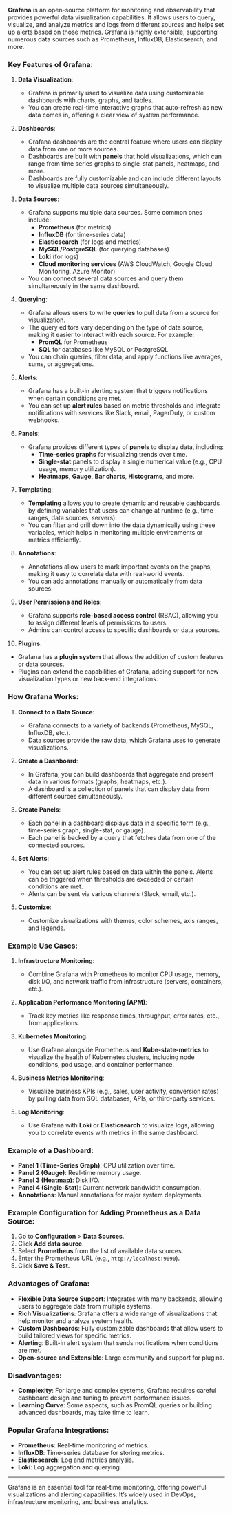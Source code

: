 **Grafana** is an open-source platform for monitoring and observability that provides powerful data visualization capabilities. It allows users to query, visualize, and analyze metrics and logs from different sources and helps set up alerts based on those metrics. Grafana is highly extensible, supporting numerous data sources such as Prometheus, InfluxDB, Elasticsearch, and more.

### Key Features of Grafana:

1. **Data Visualization**:
   - Grafana is primarily used to visualize data using customizable dashboards with charts, graphs, and tables.
   - You can create real-time interactive graphs that auto-refresh as new data comes in, offering a clear view of system performance.

2. **Dashboards**:
   - Grafana dashboards are the central feature where users can display data from one or more sources.
   - Dashboards are built with **panels** that hold visualizations, which can range from time series graphs to single-stat panels, heatmaps, and more.
   - Dashboards are fully customizable and can include different layouts to visualize multiple data sources simultaneously.

3. **Data Sources**:
   - Grafana supports multiple data sources. Some common ones include:
     - **Prometheus** (for metrics)
     - **InfluxDB** (for time-series data)
     - **Elasticsearch** (for logs and metrics)
     - **MySQL/PostgreSQL** (for querying databases)
     - **Loki** (for logs)
     - **Cloud monitoring services** (AWS CloudWatch, Google Cloud Monitoring, Azure Monitor)
   - You can connect several data sources and query them simultaneously in the same dashboard.

4. **Querying**:
   - Grafana allows users to write **queries** to pull data from a source for visualization.
   - The query editors vary depending on the type of data source, making it easier to interact with each source. For example:
     - **PromQL** for Prometheus
     - **SQL** for databases like MySQL or PostgreSQL
   - You can chain queries, filter data, and apply functions like averages, sums, or aggregations.

5. **Alerts**:
   - Grafana has a built-in alerting system that triggers notifications when certain conditions are met.
   - You can set up **alert rules** based on metric thresholds and integrate notifications with services like Slack, email, PagerDuty, or custom webhooks.

6. **Panels**:
   - Grafana provides different types of **panels** to display data, including:
     - **Time-series graphs** for visualizing trends over time.
     - **Single-stat** panels to display a single numerical value (e.g., CPU usage, memory utilization).
     - **Heatmaps**, **Gauge**, **Bar charts**, **Histograms**, and more.

7. **Templating**:
   - **Templating** allows you to create dynamic and reusable dashboards by defining variables that users can change at runtime (e.g., time ranges, data sources, servers).
   - You can filter and drill down into the data dynamically using these variables, which helps in monitoring multiple environments or metrics efficiently.

8. **Annotations**:
   - Annotations allow users to mark important events on the graphs, making it easy to correlate data with real-world events.
   - You can add annotations manually or automatically from data sources.

9. **User Permissions and Roles**:
   - Grafana supports **role-based access control** (RBAC), allowing you to assign different levels of permissions to users.
   - Admins can control access to specific dashboards or data sources.

10. **Plugins**:
   - Grafana has a **plugin system** that allows the addition of custom features or data sources.
   - Plugins can extend the capabilities of Grafana, adding support for new visualization types or new back-end integrations.

### How Grafana Works:

1. **Connect to a Data Source**:
   - Grafana connects to a variety of backends (Prometheus, MySQL, InfluxDB, etc.).
   - Data sources provide the raw data, which Grafana uses to generate visualizations.

2. **Create a Dashboard**:
   - In Grafana, you can build dashboards that aggregate and present data in various formats (graphs, heatmaps, etc.).
   - A dashboard is a collection of panels that can display data from different sources simultaneously.

3. **Create Panels**:
   - Each panel in a dashboard displays data in a specific form (e.g., time-series graph, single-stat, or gauge).
   - Each panel is backed by a query that fetches data from one of the connected sources.

4. **Set Alerts**:
   - You can set up alert rules based on data within the panels. Alerts can be triggered when thresholds are exceeded or certain conditions are met.
   - Alerts can be sent via various channels (Slack, email, etc.).

5. **Customize**:
   - Customize visualizations with themes, color schemes, axis ranges, and legends.

### Example Use Cases:

1. **Infrastructure Monitoring**:
   - Combine Grafana with Prometheus to monitor CPU usage, memory, disk I/O, and network traffic from infrastructure (servers, containers, etc.).
   
2. **Application Performance Monitoring (APM)**:
   - Track key metrics like response times, throughput, error rates, etc., from applications.
   
3. **Kubernetes Monitoring**:
   - Use Grafana alongside Prometheus and **Kube-state-metrics** to visualize the health of Kubernetes clusters, including node conditions, pod usage, and container performance.

4. **Business Metrics Monitoring**:
   - Visualize business KPIs (e.g., sales, user activity, conversion rates) by pulling data from SQL databases, APIs, or third-party services.

5. **Log Monitoring**:
   - Use Grafana with **Loki** or **Elasticsearch** to visualize logs, allowing you to correlate events with metrics in the same dashboard.

### Example of a Dashboard:

- **Panel 1 (Time-Series Graph)**: CPU utilization over time.
- **Panel 2 (Gauge)**: Real-time memory usage.
- **Panel 3 (Heatmap)**: Disk I/O.
- **Panel 4 (Single-Stat)**: Current network bandwidth consumption.
- **Annotations**: Manual annotations for major system deployments.

### Example Configuration for Adding Prometheus as a Data Source:

1. Go to **Configuration** > **Data Sources**.
2. Click **Add data source**.
3. Select **Prometheus** from the list of available data sources.
4. Enter the Prometheus URL (e.g., `http://localhost:9090`).
5. Click **Save & Test**.

### Advantages of Grafana:
- **Flexible Data Source Support**: Integrates with many backends, allowing users to aggregate data from multiple systems.
- **Rich Visualizations**: Grafana offers a wide range of visualizations that help monitor and analyze system health.
- **Custom Dashboards**: Fully customizable dashboards that allow users to build tailored views for specific metrics.
- **Alerting**: Built-in alert system that sends notifications when conditions are met.
- **Open-source and Extensible**: Large community and support for plugins.

### Disadvantages:
- **Complexity**: For large and complex systems, Grafana requires careful dashboard design and tuning to prevent performance issues.
- **Learning Curve**: Some aspects, such as PromQL queries or building advanced dashboards, may take time to learn.
  
### Popular Grafana Integrations:
- **Prometheus**: Real-time monitoring of metrics.
- **InfluxDB**: Time-series database for storing metrics.
- **Elasticsearch**: Log and metrics analysis.
- **Loki**: Log aggregation and querying.

---

Grafana is an essential tool for real-time monitoring, offering powerful visualizations and alerting capabilities. It’s widely used in DevOps, infrastructure monitoring, and business analytics.
